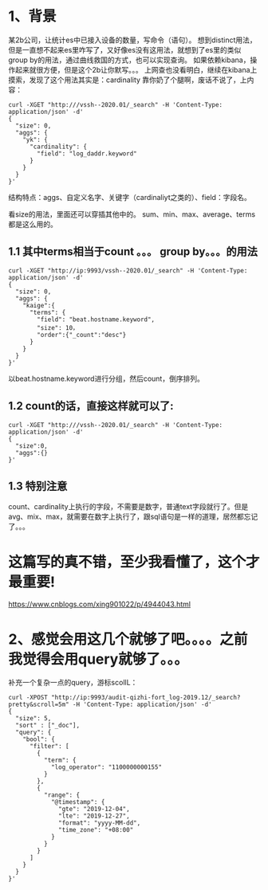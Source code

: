 # 1、背景
某2b公司，让统计es中已接入设备的数量，写命令（语句）。
想到distinct用法，但是一直想不起来es里咋写了，又好像es没有这用法，就想到了es里的类似group by的用法，通过曲线救国的方式，也可以实现查询。
如果依赖kibana，操作起来就很方便，但是这个2b让你默写。。。
上网查也没看明白，继续在kibana上摸索，发现了这个用法其实是：cardinality 靠你奶了个腿啊，废话不说了，上内容：
```
curl -XGET "http:///vssh--2020.01/_search" -H 'Content-Type: application/json' -d'
{
  "size": 0,
  "aggs": {
    "yk": {
      "cardinality": {
        "field": "log_daddr.keyword"
      }
    }
  }
}'
```
结构特点：aggs、自定义名字、关键字（cardinaliyt之类的）、field：字段名。

看size的用法，里面还可以穿插其他中的。 sum、min、max、average、terms都是这么用的。
## 1.1 其中terms相当于count 。。。 group by。。。的用法
```
curl -XGET "http://ip:9993/vssh--2020.01/_search" -H 'Content-Type: application/json' -d'
{
  "size": 0, 
  "aggs": {
    "kaige":{
      "terms": {
        "field": "beat.hostname.keyword",
        "size": 10，
        "order":{"_count":"desc"}
      }
    }
  }
}'
```
以beat.hostname.keyword进行分组，然后count，倒序排列。
## 1.2 count的话，直接这样就可以了:
```
curl -XGET "http:///vssh--2020.01/_search" -H 'Content-Type: application/json' -d'
{
  "size":0,
  "aggs":{}
}'
```

## 1.3 特别注意
count、cardinality上执行的字段，不需要是数字，普通text字段就行了。但是avg、mix、max，就需要在数字上执行了，跟sql语句是一样的道理，居然都忘记了。。。
# 这篇写的真不错，至少我看懂了，这个才最重要!
https://www.cnblogs.com/xing901022/p/4944043.html

# 2、感觉会用这几个就够了吧。。。。之前我觉得会用query就够了。。。

补充一个复杂一点的query，游标scollL：
```
curl -XPOST "http://ip:9993/audit-qizhi-fort_log-2019.12/_search?pretty&scroll=5m" -H 'Content-Type: application/json' -d'
{
  "size": 5,
  "sort" : ["_doc"],
  "query": {
    "bool": {
      "filter": [
        {
          "term": {
            "log_operator": "1100000000155"
          }
        },
        {
          "range": {
            "@timestamp": {
              "gte": "2019-12-04",
              "lte": "2019-12-27",
              "format": "yyyy-MM-dd",
              "time_zone": "+08:00"
            }
          }
        }
      ]
    }
  }
}'
```

